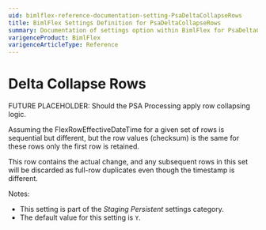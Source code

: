 ```yaml
---
uid: bimlflex-reference-documentation-setting-PsaDeltaCollapseRows
title: BimlFlex Settings Definition for PsaDeltaCollapseRows
summary: Documentation of settings option within BimlFlex for PsaDeltaCollapseRows
varigenceProduct: BimlFlex
varigenceArticleType: Reference
---
```


# Delta Collapse Rows

FUTURE PLACEHOLDER: Should the PSA Processing apply row collapsing logic.

Assuming the FlexRowEffectiveDateTime for a given set of rows is sequential but different, but the row values (checksum) is the same for these rows only the first row is retained.

This row contains the actual change, and any subsequent rows in this set will be discarded as full-row duplicates even though the timestamp is different.

Notes:

* This setting is part of the *Staging Persistent* settings category.
* The default value for this setting is `Y`.

